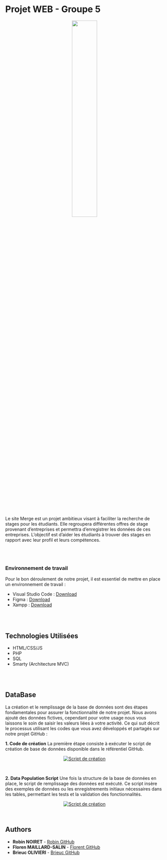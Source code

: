 # Projet WEB - Groupe 5

<p align='center'>
<img src='https://github.com/RobinNoiret/CESI_CPIA2_WEB_PROJECT/blob/984bb94ca476f285e1524c72ad29206dea87d897/SITE/Assets/logo-merge-blanc.svg' width='40%' height=40%'>
</p>
Le site Merge est un projet ambitieux visant à faciliter la recherche de stages pour les étudiants. Elle regroupera différentes offres de stage provenant d’entreprises et permettra d’enregistrer les données de ces entreprises. L’objectif est d’aider les étudiants à trouver des stages en rapport avec leur profil et leurs compétences.

<br><br>

### Environnement de travail

Pour le bon déroulement de notre projet, il est essentiel de mettre en place un environnement de travail :

- Visual Studio Code : [Download](https://code.visualstudio.com)
- Figma : [Download](https://www.figma.com/fr/downloads/)
- Xampp : [Download](https://www.apachefriends.org/download.html)

<br><br>

## Technologies Utilisées

- HTML/CSS/JS
- PHP
- SQL
- Smarty (Architecture MVC)

<br><br>

## DataBase
La création et le remplissage de la base de données sont des étapes fondamentales pour assurer la fonctionnalité de notre projet. Nous avons ajouté des données fictives, cependant pour votre usage nous vous laissons le soin de saisir les valeurs liées à votre activité. Ce qui suit décrit le processus utilisant les codes que vous avez développés et partagés sur notre projet GitHub :

  **1. Code de création**
La première étape consiste à exécuter le script de création de base de données disponible dans le référentiel GitHub.

<p align="center">
    <a href="#lien vers le code">
      <img alt="Script de création" src="#lien bouton" />
    </a>
</p>

<br>

  **2. Data Population Script**
Une fois la structure de la base de données en place, le script de remplissage des données est exécuté. Ce script insère des exemples de données ou les enregistrements initiaux nécessaires dans les tables, permettant les tests et la validation des fonctionnalités.

<p align="center">
    <a href="#lien vers le code">
      <img alt="Script de création" src="#lien bouton" />
    </a>
</p>

<br>

## Authors
* **Robin NOIRET** - [Robin GitHub](https://github.com/RobinNoiret)
* **Floren MAILLARD-SALIN** - [Florent GitHub](https://github.com/FlorentMS)
* **Brieuc OLIVIERI** - [Brieuc GitHub](https://github.com/FlorentMS)
